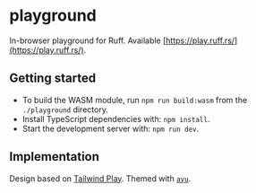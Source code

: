 # playground

In-browser playground for Ruff. Available [https://play.ruff.rs/](https://play.ruff.rs/).

## Getting started

- To build the WASM module, run `npm run build:wasm`
    from the `./playground` directory.
- Install TypeScript dependencies with: `npm install`.
- Start the development server with: `npm run dev`.

## Implementation

Design based on [Tailwind Play](https://play.tailwindcss.com/). Themed with [`ayu`](https://github.com/dempfi/ayu).
